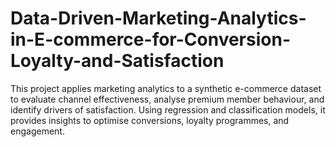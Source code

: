 # Data-Driven-Marketing-Analytics-in-E-commerce-for-Conversion-Loyalty-and-Satisfaction
This project applies marketing analytics to a synthetic e-commerce dataset to evaluate channel effectiveness, analyse premium member behaviour, and identify drivers of satisfaction. Using regression and classification models, it provides insights to optimise conversions, loyalty programmes, and engagement.

